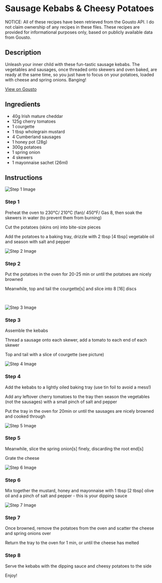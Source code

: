 # Sausage Kebabs & Cheesy Potatoes

NOTICE: All of these recipes have been retrieved from the Gousto API. I do not claim ownership of any recipes in these files. These recipes are provided for informational purposes only, based on publicly available data from Gousto.

## Description

Unleash your inner child with these fun-tastic sausage kebabs. The vegetables and sausages, once threaded onto skewers and oven baked, are ready at the same time, so you just have to focus on your potatoes, loaded with cheese and spring onions. Banging!

[View on Gousto](https://www.gousto.co.uk/recipes/cookbook/sausage-kebabs-cheesy-potatoes)

## Ingredients

- 40g Irish mature cheddar 
- 125g cherry tomatoes
- 1 courgette
- 1 tbsp wholegrain mustard 
- 4 Cumberland sausages
- 1 honey pot (28g)
- 300g potatoes
- 1 spring onion 
- 4 skewers
- 1 mayonnaise sachet (26ml)

## Instructions

![Step 1 Image](https://production-media.gousto.co.uk/cms/recipe-step-image/667.-step-1-x200.jpg)

### Step 1

Preheat the oven to 230&deg;C/ 210&deg;C (fan)/ 450&deg;F/ Gas 8, then soak the skewers in water (to prevent them from burning)


Cut the potatoes (skins on) into bite-size pieces&nbsp;


Add the potatoes to a baking tray, drizzle with 2 tbsp <span class="text-danger">[4 tbsp]</span> vegetable oil and season with salt and pepper

![Step 2 Image](https://production-media.gousto.co.uk/cms/recipe-step-image/667.-step-2-x200.jpg)

### Step 2

Put the potatoes in the oven for 20-25 min or until the potatoes are nicely browned


Meanwhile, top and tail the&nbsp;courgette<span class="text-danger">[s]</span> and slice into 8 <span class="text-danger">[16]</span> discs


&nbsp;

![Step 3 Image](https://production-media.gousto.co.uk/cms/recipe-step-image/667.-step-3-x200.jpg)

### Step 3

Assemble&nbsp;the kebabs


Thread a sausage onto each skewer, add a tomato to each end of each skewer


Top and tail with a slice of courgette (see picture)

![Step 4 Image](https://production-media.gousto.co.uk/cms/recipe-step-image/667.-step-4-x200.jpg)

### Step 4

Add the kebabs to a lightly oiled baking tray (use tin foil to avoid a mess!)


Add any leftover cherry tomatoes to the tray then season the vegetables (not the sausages) with a small pinch of salt and pepper


Put the tray in the oven&nbsp;for 20min or until the sausages are nicely browned and cooked through

![Step 5 Image](https://production-media.gousto.co.uk/cms/recipe-step-image/667.-step-5-x200.jpg)

### Step 5

Meanwhile, slice the spring onion<span class="text-danger">[s]</span> finely, discarding the root end<span class="text-danger">[s]</span>


Grate the cheese

![Step 6 Image](https://production-media.gousto.co.uk/cms/recipe-step-image/667.-step-6-x200.jpg)

### Step 6

Mix together the mustard, honey and mayonnaise with 1 tbsp <span class="text-danger">[2 tbsp]</span> olive oil and a pinch of salt and pepper - this is your dipping sauce

![Step 7 Image](https://production-media.gousto.co.uk/cms/recipe-step-image/667.-step-7-x200.jpg)

### Step 7

Once browned, remove the potatoes from the oven and scatter the cheese and spring onions over


Return the tray to the oven for 1 min, or until the&nbsp;cheese has melted&nbsp;

### Step 8

Serve the kebabs with the dipping sauce and cheesy potatoes to the side


Enjoy!

